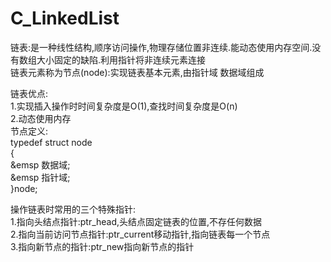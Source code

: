 # C_LinkedList

链表:是一种线性结构,顺序访问操作,物理存储位置非连续.能动态使用内存空间.没有数组大小固定的缺陷.利用指针将非连续元素连接  
链表元素称为节点(node):实现链表基本元素,由指针域 数据域组成  

链表优点:  
1.实现插入操作时时间复杂度是O(1),查找时间复杂度是O(n)  
2.动态使用内存  
节点定义:  
typedef struct node  
{  
&emsp 数据域;  
&emsp 指针域;  
}node;  

操作链表时常用的三个特殊指针:  
1.指向头结点指针:ptr_head,头结点固定链表的位置,不存任何数据  
2.指向当前访问节点指针:ptr_current移动指针,指向链表每一个节点  
3.指向新节点的指针:ptr_new指向新节点的指针  